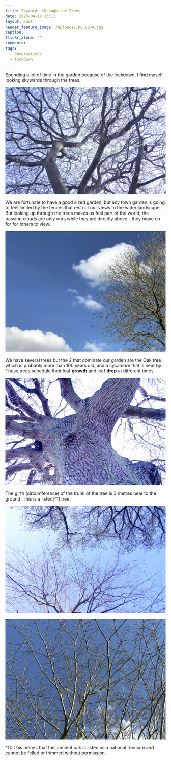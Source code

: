 ```yaml
---
title: Skywards through the Trees
date: 2020-04-10 15:11
layout: post
header_feature_image: /uploads/IMG_0874.jpg
caption:
flickr_album: ""
comments:
tags:
  - observations
  - lockdown
---
```


Spending a lot of time in the garden because of the lockdown, I find myself looking skywards through the trees.

![Here is the Oak tree that we have an the bottom of our garden.](/uploads/DSC_6054.jpg "Here is the Oak tree that we have an the bottom of our garden.")

We are fortunate to have a good sized garden, but any town garden is going to feel limited by the fences that restrict our views to the wider landscape. But looking up through the trees makes us feel part of the world; the passing clouds are only ours while they are directly above - they move on for for others to view.

![The passing clouds seen through our sycamore tree](/uploads/IMG_0876.jpg "The passing clouds seen through our sycamore tree")

We have several trees but the 2 that dominate our garden are the Oak tree which is probably more than 100 years old, and a sycamore that is near by. These trees schedule their leaf **growth** and leaf **drop** at different times.

![The Oak is tall and has a very large trunk](/uploads/DSC_6056.jpg "The Oak is tall and has a very large trunk")

The girth (circumference) of the trunk of the tree is 3 metres near to the ground. This is a listed[^1] tree.

![The oak and the sycamore reaching out to each other](/uploads/DSC_6057.jpg "The oak and the sycamore reaching out to each other")

![Through the branches of the budding sycamore](/uploads/IMG_0874.jpg "Through the branches of the budding sycamore")


^1]: This means that this ancient oak is listed as a national treasure and cannot be felled or trimmed without permission.
